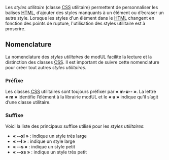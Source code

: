 Les *styles utilitaire* (classe <abbr title="Cascading Style Sheets">CSS</abbr> utilitaire) permettent de personnaliser les balises <abbr title="HyperText Markup Language">HTML</abbr>, d’ajouter des styles manquants à un élément ou d’écraser un autre style. Lorsque les styles d'un élément dans le <abbr title="HyperText Markup Language">HTML</abbr> changent en fonction <modul-go name="responsive-design">des points de rupture</modul-go>, l'utilisation des styles utilitaire est à proscrire.

## Nomenclature
La nomenclature des *styles utilitaires* de modUL facilite la lecture et la distinction des classes <abbr title="Cascading Style Sheets">CSS</abbr>. Il est important de suivre cette nomenclature pour créer tout autres *styles utilitaires*.

### Préfixe
Les classes <abbr title="Cascading Style Sheets">CSS</abbr> utilitaires sont toujours préfixer par **«&nbsp;m-u--&nbsp;»**. La lettre **«&nbsp;m&nbsp;»** identifie l’élément à la librairie modUL et le **«&nbsp;u&nbsp;»** indique qu’il s’agit d’une classe utilitaire.

### Suffixe
Voici la liste des principaux suffixe utilisé pour les *styles utilitaires*:
* **«&nbsp;--xl&nbsp;»**&nbsp;: indique un style très large
* **«&nbsp;--l&nbsp;»**&nbsp;: indique un style large
* **«&nbsp;--s&nbsp;»**&nbsp;: indique un style petit
* **«&nbsp;--xs&nbsp;»**&nbsp;: indique un style très petit